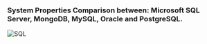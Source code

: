 ### System Properties Comparison between: Microsoft SQL Server, MongoDB, MySQL, Oracle and PostgreSQL.

![SQL](https://user-images.githubusercontent.com/67468718/103142902-f8fe1b80-46c0-11eb-8e0b-495efab1551d.JPG)
